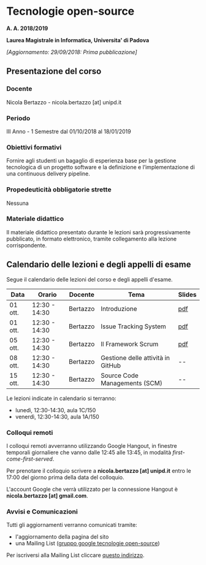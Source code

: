 # Tecnologie open-source

**A. A. 2018/2019**

**Laurea Magistrale in Informatica, Universita' di Padova**

*[Aggiornamento: 29/09/2018: Prima pubblicazione]*

## Presentazione del corso

### Docente
Nicola Bertazzo - nicola.bertazzo [at] unipd.it

### Periodo
III Anno - 1 Semestre dal 01/10/2018 al 18/01/2019


### Obiettivi formativi
Fornire agli studenti un bagaglio di esperienza base per la gestione tecnologica di un progetto software e la definizione e l’implementazione di una continuous delivery pipeline.
  
### Propedeuticit&agrave; obbligatorie strette
Nessuna

### Materiale didattico

Il materiale didattico presentato durante le lezioni sar&agrave; progressivamente pubblicato, in formato elettronico, tramite collegamento alla lezione corrispondente. 

## Calendario delle lezioni e degli appelli di esame

Segue il calendario delle lezioni del corso e degli appelli d'esame. 

Data  | Orario | Docente | Tema | Slides 
------|--------|---------|------|-------
01 ott. | 12:30 - 14:30 | Bertazzo | Introduzione | [pdf](pdf/1-Introduzione.pdf) 
01 ott. | 12:30 - 14:30 | Bertazzo | Issue Tracking System | [pdf](pdf/2-IssueTrackingSystem.pdf) 
05 ott. | 12:30 - 14:30 | Bertazzo | Il Framework Scrum | [pdf](pdf/3-SCRUM.pdf) 
08 ott. | 12:30 - 14:30 | Bertazzo | Gestione delle attivit&agrave; in GitHub | --
15 ott. | 12:30 - 14:30 | Bertazzo | Source Code Managements (SCM) | --

Le lezioni indicate in calendario si terranno:

 + luned&igrave;, 12:30-14:30, aula 1C/150
 + venerd&igrave;, 12:30-14:30, aula 1A/150
 
### Colloqui remoti 
I colloqui remoti avverranno utilizzando Google Hangout, in finestre temporali giornaliere che vanno dalle 12:45 alle 13:45, in modalit&agrave; _first-come-first-served_. 

Per prenotare il colloquio scrivere a **nicola.bertazzo [at] unipd.it** entro le 17:00 del giorno prima della data del colloquio. 

L'account Google che verr&agrave; utilizzato per la connessione Hangout &egrave; **nicola.bertazzo [at] gmail.com**.

### Avvisi e Comunicazioni
Tutti gli aggiornamenti verranno comunicati tramite:
+ l'aggiornamento della pagina del sito
+ una Mailing List ([gruppo google tecnologie open-source](https://groups.google.com/forum/#!forum/tecnologie-open-source))

Per iscriversi alla Mailing List cliccare [questo indirizzo](https://groups.google.com/group/tecnologie-open-source/subscribe).
